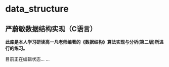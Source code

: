 # data_structure
严蔚敏数据结构实现（C语言）
---
**此库是本人学习研读高一凡老师编著的《数据结构》算法实现与分析(第二版)所进行的练习。**

目前正在编辑状态... ...

